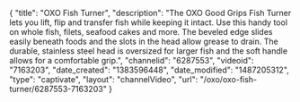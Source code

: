 {
    "title": "OXO Fish Turner",
    "description": "The OXO Good Grips Fish Turner lets you lift, flip and transfer fish while keeping it intact. Use this handy tool on whole fish, filets, seafood cakes and more. The beveled edge slides easily beneath foods and the slots in the head allow grease to drain. The durable, stainless steel head is oversized for larger fish and the soft handle allows for a comfortable grip.",
    "channelid": "6287553",
    "videoid": "7163203",
    "date_created": "1383596448",
    "date_modified": "1487205312",
    "type": "captivate",
    "layout": "channelVideo",
    "url": "\/oxo\/oxo-fish-turner\/6287553-7163203"
}